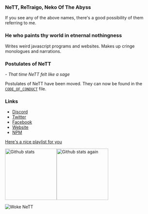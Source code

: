### NeTT, ReTraigo, Neko Of The Abyss
If you see any of the above names, there's a good possibility of them referring to me.


### He who paints thy world in etnernal nothingness
Writes weird javascript programs and websites. Makes up cringe monologues and narrations.

### Postulates of NeTT

*- That time NeTT felt like a sage*

Postulates of NeTT have been moved. They can now be found in the [`CODE_OF_CONDUCT`](https://github.com/retraigo/.github/blob/main/CODE_OF_CONDUCT.md) file.

### Links
* [Discord](https://discord.gg/Ess9VJKYEZ)
* [Twitter](https://twitter.com/retraigo)
* [Facebook](https://fb.me/retraigo)
* [Website](https://nett.nekooftheabyss.xyz/)
* [NPM](https://www.npmjs.com/~retraigo)

[Here's a nice playlist for you](https://open.spotify.com/playlist/1MMcPhfXHmS4UEhCn44I5u?si=f8a30a167d524c31)

<div style = "display:flex">
<img src = "https://github-readme-stats.vercel.app/api?username=retraigo&show_icons=true&include_all_commits=true&count_private=true&theme=tokyonight" alt = "Github stats" height = "170em" />
<img src = "https://github-readme-stats.vercel.app/api/top-langs/?username=retraigo&show_icons=true&include_all_commits=true&count_private=true&layout=compact&theme=tokyonight" alt = "Github stats again" height = "170em" />
</div>
  
![Woke NeTT](https://nekooftheabyss.xyz/NeTT/woke.webp)
